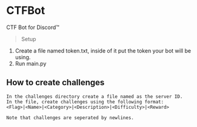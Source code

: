 # CTFBot
CTF Bot for Discord™

>Setup

1) Create a file named token.txt, inside of it put the token your bot will be using.
2) Run main.py

## How to create challenges
	In the challenges directory create a file named as the server ID.
	In the file, create challenges using the following format:
	<Flag>|<Name>|<Category>|<Description>|<Difficulty>|<Reward>
	
	Note that challenges are seperated by newlines. 